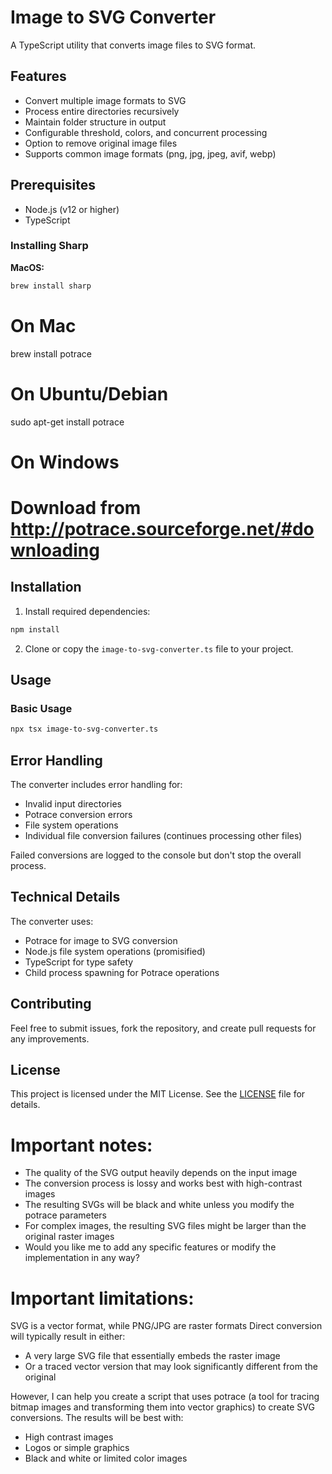 # Image to SVG Converter

A TypeScript utility that converts image files to SVG format.

## Features

- Convert multiple image formats to SVG
- Process entire directories recursively
- Maintain folder structure in output
- Configurable threshold, colors, and concurrent processing
- Option to remove original image files
- Supports common image formats (png, jpg, jpeg, avif, webp)

## Prerequisites

- Node.js (v12 or higher)
- TypeScript

### Installing Sharp

**MacOS:** 

```bash
brew install sharp
```
 # On Mac
   brew install potrace

   # On Ubuntu/Debian
   sudo apt-get install potrace

   # On Windows
   # Download from http://potrace.sourceforge.net/#downloading


## Installation

1. Install required dependencies:

```bash
npm install
```


2. Clone or copy the `image-to-svg-converter.ts` file to your project.

## Usage

### Basic Usage

```bash
npx tsx image-to-svg-converter.ts
```


## Error Handling

The converter includes error handling for:
- Invalid input directories
- Potrace conversion errors
- File system operations
- Individual file conversion failures (continues processing other files)

Failed conversions are logged to the console but don't stop the overall process.

## Technical Details

The converter uses:
- Potrace for image to SVG conversion
- Node.js file system operations (promisified)
- TypeScript for type safety
- Child process spawning for Potrace operations

## Contributing

Feel free to submit issues, fork the repository, and create pull requests for any improvements.

## License

This project is licensed under the MIT License. See the [LICENSE](LICENSE) file for details.

#  Important notes:

- The quality of the SVG output heavily depends on the input image
- The conversion process is lossy and works best with high-contrast images
- The resulting SVGs will be black and white unless you modify the potrace parameters
- For complex images, the resulting SVG files might be larger than the original raster images
- Would you like me to add any specific features or modify the implementation in any way?


# Important limitations:

SVG is a vector format, while PNG/JPG are raster formats
Direct conversion will typically result in either:
- A very large SVG file that essentially embeds the raster image
- Or a traced vector version that may look significantly different from the original

However, I can help you create a script that uses potrace (a tool for tracing bitmap images and transforming them into vector graphics) to create SVG conversions. The results will be best with:
- High contrast images
- Logos or simple graphics
- Black and white or limited color images